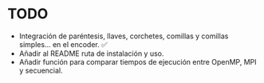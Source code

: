 # TODO
- Integración de paréntesis, llaves, corchetes, comillas y comillas simples... en el encoder. ✅
- Añadir al README ruta de instalación y uso.
- Añadir función para comparar tiempos de ejecución entre OpenMP, MPI y secuencial.